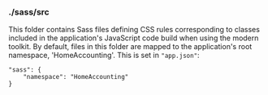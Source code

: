 ### ./sass/src

This folder contains Sass files defining CSS rules corresponding to classes
included in the application's JavaScript code build when using the modern toolkit.
By default, files in this folder are mapped to the application's root namespace, 'HomeAccounting'.
This is set in `"app.json"`:

    "sass": {
        "namespace": "HomeAccounting"
    }